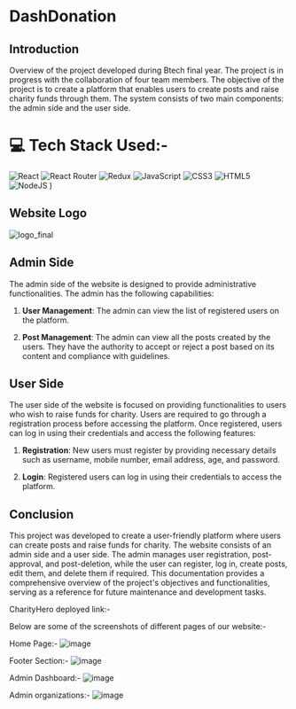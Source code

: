 # DashDonation

## Introduction
Overview of the project developed during Btech final year. The project is in progress with the collaboration of four team members. The objective of the project is to create a platform that enables users to create posts and raise charity funds through them. The system consists of two main components: the admin side and the user side.

# 💻 Tech Stack Used:-
 ![React](https://img.shields.io/badge/react-%2320232a.svg?style=for-the-badge&logo=react&logoColor=%2361DAFB) ![React Router](https://img.shields.io/badge/React_Router-CA4245?style=for-the-badge&logo=react-router&logoColor=white) ![Redux](https://img.shields.io/badge/redux-%23593d88.svg?style=for-the-badge&logo=redux&logoColor=white) ![JavaScript](https://img.shields.io/badge/javascript-%23323330.svg?style=for-the-badge&logo=javascript&logoColor=%23F7DF1E) ![CSS3](https://img.shields.io/badge/css3-%231572B6.svg?style=for-the-badge&logo=css3&logoColor=white) ![HTML5](https://img.shields.io/badge/html5-%23E34F26.svg?style=for-the-badge&logo=html5&logoColor=white) ![NodeJS](https://img.shields.io/badge/node.js-6DA55F?style=for-the-badge&logo=node.js&logoColor=white) 
)
## Website Logo
![logo_final](https://github.com/ritesh22201/melted-lace-627/blob/main/frontend/src/Assets/DASHDONATION.png?raw=true)

## Admin Side
The admin side of the website is designed to provide administrative functionalities. The admin has the following capabilities:

1. **User Management**: The admin can view the list of registered users on the platform.

2. **Post Management**: The admin can view all the posts created by the users. They have the authority to accept or reject a post based on its content and compliance with guidelines.


## User Side
The user side of the website is focused on providing functionalities to users who wish to raise funds for charity. Users are required to go through a registration process before accessing the platform. Once registered, users can log in using their credentials and access the following features:

1. **Registration**: New users must register by providing necessary details such as username, mobile number, email address, age, and password.

2. **Login**: Registered users can log in using their credentials to access the platform.

## Conclusion
This project was developed to create a user-friendly platform where users can create posts and raise funds for charity. The website consists of an admin side and a user side. The admin manages user registration, post-approval, and post-deletion, while the user can register, log in, create posts, edit them, and delete them if required. This documentation provides a comprehensive overview of the project's objectives and functionalities, serving as a reference for future maintenance and development tasks.

CharityHero deployed link:- 

Below are some of the screenshots of different pages of our website:-

Home Page:-
![image](https://raw.githubusercontent.com/ritesh22201/melted-lace-627/fp07_262_day05/frontend/src/pages/imgs/chrome_aCPZVz3ToA.png)

Footer Section:-
![image](https://raw.githubusercontent.com/ritesh22201/melted-lace-627/fp07_262_day05/frontend/src/pages/imgs/chrome_HagIMlLgiq.png)

Admin Dashboard:-
![image](https://raw.githubusercontent.com/ritesh22201/melted-lace-627/fp07_262_day05/frontend/src/pages/imgs/chrome_3oz9x1Hv5t.png)

Admin organizations:-
![image](https://raw.githubusercontent.com/ritesh22201/melted-lace-627/fp07_262_day05/frontend/src/pages/imgs/chrome_BZ0jjaVQqE.png)
